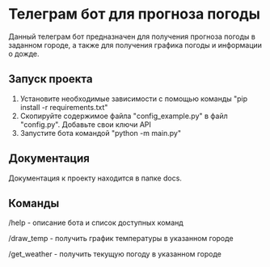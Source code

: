 # Телеграм бот для прогноза погоды

Данный телеграм бот предназначен для получения прогноза погоды в заданном городе, а также для получения графика погоды и информации о дожде.

## Запуск проекта

1. Установите необходимые зависимости с помощью команды "pip install -r requirements.txt"
2. Скопируйте содержимое файла "config_example.py" в файл "config.py". Добавьте свои ключи API
3. Запустите бота командой "python -m main.py"

## Документация

Документация к проекту находится в папке docs.

## Команды

/help - описание бота и список доступных команд

/draw_temp - получить график температуры в указанном городе

/get_weather - получить текущую погоду в указанном городе
